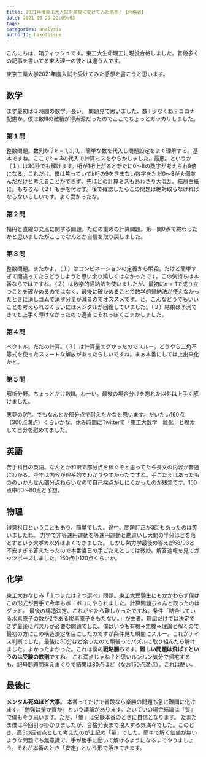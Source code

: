 ```yaml
---
title: 2021年度東工大入試を実際に受けてみた感想！【合格者】
date: 2021-03-29 22:09:03
tags:
categories: analysis
authorId: hakotissue
---
```


こんにちは、箱ティッシュです。東工大生命理工に現役合格しました。普段多くの記事を書いてる東大理一の彼とは違う人です。

東京工業大学2021年度入試を受けてみた感想を書こうと思います。

## 数学
まず最初は３時間の数学。長い。
問題見て思いました、数Ⅲ少なくね？コロナ配慮か。僕は数Ⅲの微積が得点源だったのでここでちょっとガッカリしました。
### 第１問
整数問題。数列か？$k=1,2,3,...$簡単な数を代入し問題設定をよく理解する。基本ですね。ここで$k=3$の代入で計算ミスをやらかしました。最悪。というか（１）は30秒でも解けます。桁が1桁上がると新たに0～8の数字が考えられ9倍になる。これだけ。僕は焦っていて$k$桁の9を含まない数字をただ0～8が$ｋ$個並んだだけと考えることができず、先ほどの計算ミスもあわさり大混乱。結局白紙に。もちろん（２）も手を付けず。後で確認したらこの問題は絶対取らなければならないらしいです。よく受かったな。
### 第２問
楕円と直線の交点に関する問題。ただの重めの計算問題。第一問0点で終わったかと思いましたがここでなんとか自信を取り戻しました。
### 第３問
整数問題。またかよ。（１）はコンビネーションの定義から瞬殺。たけど簡単すぎて間違ってたらどうしようと思い余り嬉しくはなかったです。この気持ちは本番ならではですね。（２）は数学的帰納法を使いましたが、最初に$n=1$で成り立つことを確かめるのではなく、最後に確かめることで数学的帰納法が使えなかったときに消しゴムで消す分量が減るのでオススメです。と、こんなどうでもいいことを考えられるくらいにはメンタルが回復していました。（３）結果は予測できても上手く導けなかったので適当にそれっぽくごまかしました。
### 第４問
ベクトル。ただの計算。（３）は計算量エグかったのでスルー。どうやら三角不等式を使ったスマートな解放があったらしいですね。まぁ本番にしては上出来化かと。
### 第５問
解析分野。ちょっとだけ数Ⅲ。わーい。最後の場合分けを忘れた以外は上手く解けました。

悪夢の0完。でもなんとか部分点で耐えたかなと思います。だいたい160点（300点満点）くらいかな。休み時間にTwitterで「東工大数学　難化」と検索して自分を慰めてました。

## 英語
苦手科目の英語。なんとか和訳で部分点を稼ぐぞと思ってたら長文の内容が普通にわかる。今年は内容が理系的でわかりやすかったですね。手ごたえはあったもののいかんせん部分点ねらいなので自己採点がしにくかったのが残念です。150点中60～80点と予想。

## 物理
得意科目ということもあり、簡単でした。途中、問題訂正が3回もあったのは笑いましたね。
力学で非等速円運動を等速円運動と勘違いし大問の半分ほどを落とすという大ポカ以外はよくできました。
しかし熱力学最後の答えが58/93と不安すぎる答えだったので本番当日の手ごたえとしては微妙。解答速報を見てガッツポーズしました。150点中120点くらいか。

## 化学
東工大おなじみ「１つまたは２つ選べ」問題。東工大受験生にもかかわらず僕はこの形式が苦手で今年もボコボコにやられました。計算問題ちゃんと取ったのはグッド。
最後の構造決定、これがやたら難しかったですね。条件「結合している水素原子の数が2である炭素原子をもたない。」が曲者。理屈だけでは決定できず最後にパズルが必要な問題でした。僕はいつも有機→無機→理論と解くので最初の方にこの構造決定を目にしたのですが条件見た瞬間にスルー。これがナイス判断でした。最後に30分ほど余ったので頑張ってパズルに取り組んだら解けました。よかったよかった。これは僕の**戦略勝ち**です。**難しい問題は飛ばすというのは受験の鉄則**ですね。
これ満点じゃね？と思いルンルン気分で帰宅するも、記号問題間違えまくりで結果は80点ほど（なお150点満点）。これは酷い。

## 最後に
**メンタル死ぬほど大事**。
本番ってだけで普段なら楽勝の問題も急に難問に化けます。「勉強は量か質か」という議論があります。たいていの場合結論は「質」で僕もそう思います。ただ、「量」は受験本番のときに自信となります。
たまたま僕は今回引っ掛かりましたが、合格発表まで浪人する気満々でした。このとき、高3の反省点として考えたのが上記の「量」でした。簡単で解く価値が無いような問題でも無意識で、手が勝手に動いて解けるようになるまでやりましょう。それが本番のとき「安定」という形で活きてきます。
